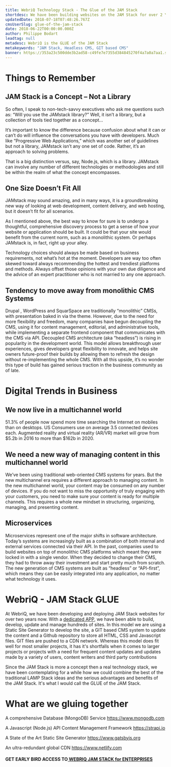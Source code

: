 ```yaml
---
title: WebriQ Technology Stack - The Glue of the JAM Stack
shortdesc: We have been building websites on the JAM Stack for over 2 Years. Wanted to share with you our latest implementations and technology choices for the JAM Stack.
updatedDate: 2018-07-18T07:48:26.767Z
cmsUserSlug: glue-of-the-jam-stack
date: 2018-06-22T00:00:00.000Z
author: Philippe Bodart
leadtag: null
metadesc: WebriQ is the GLUE of the JAM Stack
metakeywords: "JAM Stack, Headless CMS, GIT based CMS"
banner: https://353a23c500dde3b2ad58-c49fe7e7355d384845270f4a7a0a7aa1.ssl.cf2.rackcdn.com/img/uploads/4e99afcd81a2b8876285c3ee294f56095cf26709/1_udwr6iopiem_vyoexbvbhw.png
---
```


# Things to Remember
## JAM Stack is a Concept – Not a Library
So often, I speak to non-tech-savvy executives who ask me questions such as: “Will you use the JAMstack library?” Well, it isn’t a library, but a collection of tools tied together as a concept…

It’s important to know the difference because confusion about what it can or can’t do will influence the conversations you have with developers. Much like “Progressive Web Applications,” which was another set of guidelines but not a library, JAMstack isn’t any one set of code. Rather, it’s an approach to solving problems.

That is a big distinction versus, say, Node.js, which is a library. JAMstack can involve any number of different technologies or methodologies and still be within the realm of what the concept encompasses.

## One Size Doesn’t Fit All
JAMstack may sound amazing, and in many ways, it is a groundbreaking new way of looking at web development, content delivery, and web hosting, but it doesn’t fit for all scenarios.

As I mentioned above, the best way to know for sure is to undergo a thoughtful, comprehensive discovery process to get a sense of how your website or application should be built. It could be that your site would benefit from the current norm, such as a monolithic system. Or perhaps JAMstack is, in fact, right up your alley.

Technology choices should always be made based on business requirements, not what’s hot at the moment. Developers are way too often skewed toward always recommending the hottest and trendiest platforms and methods. Always offset those opinions with your own due diligence and the advice of an expert practitioner who is not married to any one approach.

## Tendency to move away from monolithic CMS Systems
Drupal , WordPress and SquarSpace are  traditionally “monolithic” CMSs, with presentation baked in via the theme. However, due to the need for more flexibility and freedom, many companies have begun decoupling the CMS, using it for content management, editorial, and administrative tools, while implementing a separate frontend component that communicates with the CMS via API.
Decoupled CMS architecture (aka “headless”) is rising in popularity in the development world. This model allows breakthrough user experiences, gives developers great flexibility to innovate, and helps site owners future-proof their builds by allowing them to refresh the design without re-implementing the whole CMS. With all this upside, it’s no wonder this type of build has gained serious traction in the business community as of late.

# Digital Trends in Business
## We now live in a multichannel world
51.3% of people now spend more time searching the Internet on mobiles than on desktops.
US Consumers use on average 3.5 connected devices each.
Augmented reality and virtual reality (AR/VR) market will grow from $5.2b in 2016 to more than $162b in 2020.

## We need a new way of managing content in this multichannel world
We’ve been using traditional web-oriented CMS systems for years. But the new multichannel era requires a different approach to managing content. 
In the new multichannel world, your content may be consumed on any number of devices. If you do not want to miss the opportunity of truly engaging with your customers, 
you need to make sure your content is ready for multiple channels. This requires a whole new mindset in structuring, organizing, managing, and presenting content.

## Microservices
Microservices represent one of the major shifts in software architecture. Today’s systems are increasingly built as a combination of both internal
and external services connected via their API.
In the past, companies used to build websites on top of monolithic CMS platforms which meant they were locked in with a single vendor.
When they decided to change their CMS, they had to throw away their investment and start pretty much from scratch.
The new generation of CMS systems are built as “headless” or “API-first”, which means they can be easily integrated into any application, no matter
what technology it uses.

# WebriQ - JAM Stack GLUE
At WebriQ, we have been developing and deploying JAM Stack websites for over two years now. With a [dedicated APP](http://app.webriq.com), we have been able to build, develop, update and manage hundreds of sites.
In this model we are using a Static Site Generator to develop the site, a GIT based CMS system to update the content and a Github repository to store all HTML, CSS and Javascript files. GIT files are pushed to a CDN network. 
Whereas this model does fit well for most smaller projects, it has it's shortfalls when it comes to larger projects or projects with a need for frequent content updates and updates made by a variety of users, content writers and third party contributions 

Since the JAM Stack is more a concept then a real technology stack, we have been contemplating for a while how we could combine the best of the traditional LAMP Stack ideas and the serious advantages and benefits of the JAM Stack. It's what I would call the GLUE of the JAM Stack.

# What are we gluing together
A comprehensive Database (MongoDB) Service
https://www.mongodb.com

A Javascript (Node.js) API Content Management Framework
https://strapi.io

A State of the Art Static Site Generator
https://www.gatsbyjs.org

An ultra-redundant global CDN
https://www.netlify.com

#### GET EARLY BIRD ACCESS TO[ WEBRIQ JAM STACK for ENTERPRISES](http://madmarketing.webriq.services/f/3) 

